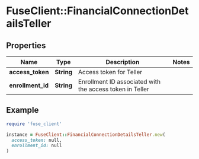 # FuseClient::FinancialConnectionDetailsTeller

## Properties

| Name | Type | Description | Notes |
| ---- | ---- | ----------- | ----- |
| **access_token** | **String** | Access token for Teller |  |
| **enrollment_id** | **String** | Enrollment ID associated with the access token in Teller |  |

## Example

```ruby
require 'fuse_client'

instance = FuseClient::FinancialConnectionDetailsTeller.new(
  access_token: null,
  enrollment_id: null
)
```


